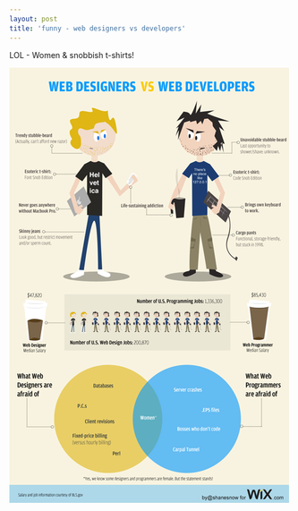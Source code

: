 ```yaml
---
layout: post
title: 'funny - web designers vs developers'
---
```

LOL - Women & snobbish t-shirts!

![](/img/Web-Designers-Vs-Web-Developers-1.png "Web-Designers-Vs-Web-Developers-1")
